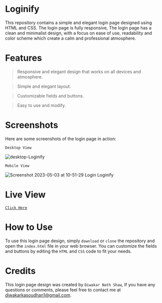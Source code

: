 # Loginify
This repository contains a simple and elegant login page designed using HTML and CSS. The login page is fully responsive, The login page has a clean and minimalist design, with a focus on ease of use, readability and color scheme which create a calm and professional atmosphere.

# Features
> Responsive and elegant design that works on all devices and atmosphere.

> Simple and elegant layout.

> Customizable fields and buttons.

> Easy to use and modify.

# Screenshots
Here are some screenshots of the login page in action:

`Desktop View`

![desktop-Loginify](https://user-images.githubusercontent.com/42217482/235837402-754bcbfa-1aff-4363-b75f-0510f5bbad10.png)

`Mobile View`

![Screenshot 2023-05-03 at 10-51-29 Login Loginify](https://user-images.githubusercontent.com/42217482/235837984-f09e43d8-25a9-46b0-bdc7-81265509bbde.png)

# Live View
[ `Click Here` ](https://diwakarnathshaw.github.io/Loginify/)

# How to Use
To use this login page design, simply `download` or `clone` the repository and open the `index.html` file in your web browser. You can customize the fields and buttons by editing the `HTML` and `CSS` code to fit your needs.

# Credits
This login page design was created by `Diwakar Nath Shaw`, If you have any questions or comments, please feel free to contact me at diwakarkasoudhan1@gmail.com.

